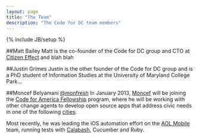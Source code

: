 ```yaml
---
layout: page
title: "The Team"
description: "The Code for DC team members"
---
```

{% include JB/setup %}

##Matt Bailey
Matt is the co-founder of the Code for DC group and CTO at [Citizen Effect](http://citizeneffect.org) and blah blah

##Justin Grimes
Justin is the other founder of the Code for DC group and is a PhD student of Information Studies at the University of Maryland College Park...

##Moncef Belyamani
[@monfresh](http://twitter.com/monfresh)
In January 2013, [Moncef](http://www.moncefbelyamani.com/about/) will be joining the [Code for America Fellowship](http://codeforamerica.org/2013-fellows/) program, where he will be working with other change agents to develop open source apps that address civic needs in one of the following [cities](http://codeforamerica.org/2013-partners/).

Most recently, he was leading the iOS automation effort on the [AOL Mobile](http://mobile.aol.com/) team, running tests with [Calabash](http://www.moncefbelyamani.com/ios-automated-testing-with-calabash-cucumber-ruby), Cucumber and Ruby.
